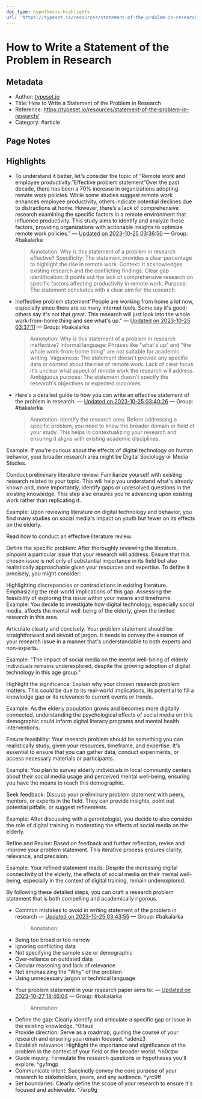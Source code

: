 ```yaml
---
doc_type: hypothesis-highlights
url: 'https://typeset.io/resources/statement-of-the-problem-in-research/'
---
```


# How to Write a Statement of the Problem in Research

## Metadata
- Author: [typeset.io]()
- Title: How to Write a Statement of the Problem in Research
- Reference: https://typeset.io/resources/statement-of-the-problem-in-research/
- Category: #article

## Page Notes
## Highlights
- To understand it better, let's consider the topic of “Remote work and employee productivity.”Effective problem statement“Over the past decade, there has been a 70% increase in organizations adopting remote work policies. While some studies suggest remote work enhances employee productivity, others indicate potential declines due to distractions at home. However, there’s a lack of comprehensive research examining the specific factors in a remote environment that influence productivity. This study aims to identify and analyze these factors, providing organizations with actionable insights to optimize remote work policies.” — [Updated on 2023-10-25 03:36:50](https://hyp.is/5LCTrHLWEe6jmS9SnrHrfA/typeset.io/resources/statement-of-the-problem-in-research/) — Group: #bakalarka
    > Annotation: 
Why is this statement of a problem in research effective?
Specificity: The statement provides a clear percentage to highlight the rise in remote work.
Context: It acknowledges existing research and the conflicting findings.
Clear gap identification: It points out the lack of comprehensive research on specific factors affecting productivity in remote work.
Purpose: The statement concludes with a clear aim for the research.
- Ineffective problem statement"People are working from home a lot now, especially since there are so many internet tools. Some say it's good; others say it's not that great. This research will just look into the whole work-from-home thing and see what's up." — [Updated on 2023-10-25 03:37:11](https://hyp.is/_ECnAHLWEe6_rkviHUP8dg/typeset.io/resources/statement-of-the-problem-in-research/) — Group: #bakalarka
    > Annotation: 
Why is this statement of a problem in research ineffective?
Informal language: Phrases like "what's up" and "the whole work-from-home thing" are not suitable for academic writing.
Vagueness: The statement doesn't provide any specific data or context about the rise of remote work.
Lack of clear focus: It's unclear what aspect of remote work the research will address.
Ambiguous purpose: The statement doesn't specify the research's objectives or expected outcomes
- Here's a detailed guide to how you can write an effective statement of the problem in research. — [Updated on 2023-10-25 03:40:26](https://hyp.is/X-CwIHLXEe6ZdYMoszUlhw/typeset.io/resources/statement-of-the-problem-in-research/) — Group: #bakalarka
    > Annotation: 
Identify the research area: Before addressing a specific problem, you need to know the broader domain or field of your study. This helps in contextualizing your research and ensuring it aligns with existing academic disciplines.

Example: If you're curious about the effects of digital technology on human behavior, your broader research area might be Digital Sociology or Media Studies.

Conduct preliminary literature review: Familiarize yourself with existing research related to your topic. This will help you understand what's already known and, more importantly, identify gaps or unresolved questions in the existing knowledge. This step also ensures you're advancing upon existing work rather than replicating it.

Example: Upon reviewing literature on digital technology and behavior, you find many studies on social media's impact on youth but fewer on its effects on the elderly.

Read how to conduct an effective literature review.

Define the specific problem: After thoroughly reviewing the literature, pinpoint a particular issue that your research will address. Ensure that this chosen issue is not only of substantial importance in its field but also realistically approachable given your resources and expertise. To define it precisely, you might consider:

Highlighting discrepancies or contradictions in existing literature.
Emphasizing the real-world implications of this gap.
Assessing the feasibility of exploring this issue within your means and timeframe.
Example: You decide to investigate how digital technology, especially social media, affects the mental well-being of the elderly, given the limited research in this area.

Articulate clearly and concisely: Your problem statement should be straightforward and devoid of jargon. It needs to convey the essence of your research issue in a manner that's understandable to both experts and non-experts.

Example: "The impact of social media on the mental well-being of elderly individuals remains underexplored, despite the growing adoption of digital technology in this age group."

Highlight the significance: Explain why your chosen research problem matters. This could be due to its real-world implications, its potential to fill a knowledge gap or its relevance to current events or trends.

Example: As the elderly population grows and becomes more digitally connected, understanding the psychological effects of social media on this demographic could inform digital literacy programs and mental health interventions.

Ensure feasibility: Your research problem should be something you can realistically study, given your resources, timeframe, and expertise. It's essential to ensure that you can gather data, conduct experiments, or access necessary materials or participants.

Example: You plan to survey elderly individuals in local community centers about their social media usage and perceived mental well-being, ensuring you have the means to reach this demographic.

Seek feedback: Discuss your preliminary problem statement with peers, mentors, or experts in the field. They can provide insights, point out potential pitfalls, or suggest refinements.

Example: After discussing with a gerontologist, you decide to also consider the role of digital training in moderating the effects of social media on the elderly.

Refine and Revise: Based on feedback and further reflection, revise and improve your problem statement. This iterative process ensures clarity, relevance, and precision.

Example: Your refined statement reads: Despite the increasing digital connectivity of the elderly, the effects of social media on their mental well-being, especially in the context of digital training, remain underexplored.

By following these detailed steps, you can craft a research problem statement that is both compelling and academically rigorous.
- Common mistakes to avoid in writing statement of the problem in research — [Updated on 2023-10-25 03:43:55](https://hyp.is/vNDGsnLXEe68mq-ppcOESw/typeset.io/resources/statement-of-the-problem-in-research/) — Group: #bakalarka
    > Annotation: 
* Being too broad or too narrow
* Ignoring conflicting data
* Not specifying the sample size or demographic
* Over-reliance on outdated data
* Circular reasoning and lack of relevance
* Not emphasizing the "Why" of the problem
* Using unnecessary jargon or technical language
- Your problem statement in your research paper aims to: — [Updated on 2023-10-27 18:46:04](https://hyp.is/RR5cZnToEe6a7Jf7jomRTA/typeset.io/resources/statement-of-the-problem-in-research/) — Group: #bakalarka
    > Annotation: 
* Define the gap: Clearly identify and articulate a specific gap or issue in the existing knowledge. ^0ltsuz
* Provide direction: Serve as a roadmap, guiding the course of your research and ensuring you remain focused. ^adenz3
* Establish relevance: Highlight the importance and significance of the problem in the context of your field or the broader world. ^in0czw
* Guide inquiry:  Formulate the research questions or hypotheses you'll explore. ^gyfmgp
* Communicate intent: Succinctly convey the core purpose of your research to stakeholders, peers, and any audience. ^yrc9ff
* Set boundaries: Clearly define the scope of your research to ensure it's focused and achievable. ^7arp9g


